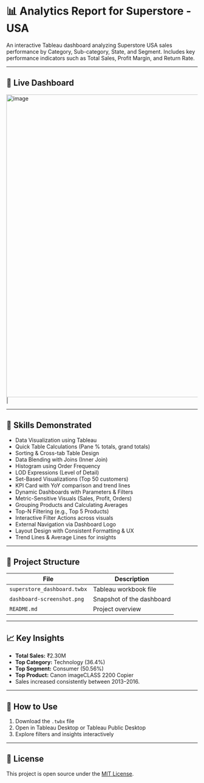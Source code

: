 # 📊 Analytics Report for Superstore - USA

An interactive Tableau dashboard analyzing Superstore USA sales performance by Category, Sub-category, State, and Segment. Includes key performance indicators such as Total Sales, Profit Margin, and Return Rate.

---

## 🔗 Live Dashboard
[View on Tableau Public]:
https://public.tableau.com/shared/64P7X3DD2?:display_count=n&:origin=viz_share_link
<img width="1656" height="795" alt="image" src="https://github.com/user-attachments/assets/05078dd2-d681-469b-a466-09614bf694aa" />|


---

## 🧠 Skills Demonstrated

- Data Visualization using Tableau
- Quick Table Calculations (Pane % totals, grand totals)
- Sorting & Cross-tab Table Design
- Data Blending with Joins (Inner Join)
- Histogram using Order Frequency
- LOD Expressions (Level of Detail)
- Set-Based Visualizations (Top 50 customers)
- KPI Card with YoY comparison and trend lines
- Dynamic Dashboards with Parameters & Filters
- Metric-Sensitive Visuals (Sales, Profit, Orders)
- Grouping Products and Calculating Averages
- Top-N Filtering (e.g., Top 5 Products)
- Interactive Filter Actions across visuals
- External Navigation via Dashboard Logo
- Layout Design with Consistent Formatting & UX
- Trend Lines & Average Lines for insights


---

## 📁 Project Structure

| File | Description |
|------|-------------|
| `superstore_dashboard.twbx` | Tableau workbook file |
| `dashboard-screenshot.png` | Snapshot of the dashboard |
| `README.md` | Project overview |

---

## 📈 Key Insights

- **Total Sales:** ₹2.30M  
- **Top Category:** Technology (36.4%)  
- **Top Segment:** Consumer (50.56%)  
- **Top Product:** Canon imageCLASS 2200 Copier  
- Sales increased consistently between 2013–2016.

---

## 📌 How to Use

1. Download the `.twbx` file
2. Open in Tableau Desktop or Tableau Public Desktop
3. Explore filters and insights interactively

---

## 📄 License

This project is open source under the [MIT License](LICENSE).
